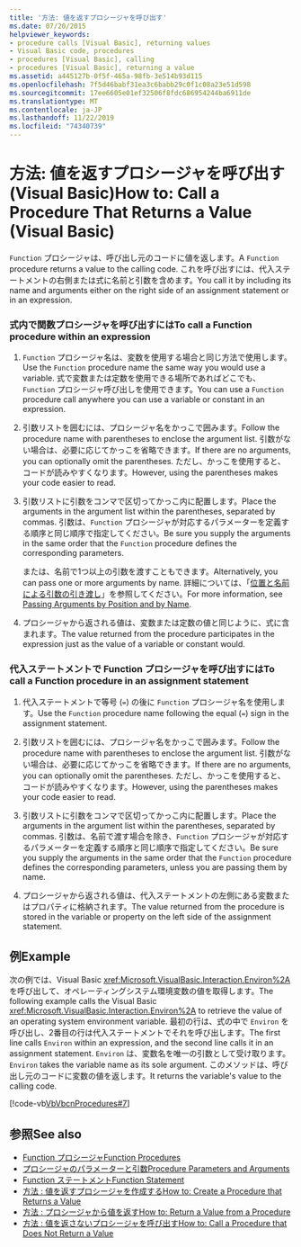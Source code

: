 ```yaml
---
title: '方法: 値を返すプロシージャを呼び出す'
ms.date: 07/20/2015
helpviewer_keywords:
- procedure calls [Visual Basic], returning values
- Visual Basic code, procedures
- procedures [Visual Basic], calling
- procedures [Visual Basic], returning a value
ms.assetid: a445127b-0f5f-465a-98fb-3e514b93d115
ms.openlocfilehash: 7f5d46babf31ea3c6babb29c0f1c08a23e51d598
ms.sourcegitcommit: 17ee6605e01ef32506f8fdc686954244ba6911de
ms.translationtype: MT
ms.contentlocale: ja-JP
ms.lasthandoff: 11/22/2019
ms.locfileid: "74340739"
---
```

# <a name="how-to-call-a-procedure-that-returns-a-value-visual-basic"></a><span data-ttu-id="1f3a5-102">方法: 値を返すプロシージャを呼び出す (Visual Basic)</span><span class="sxs-lookup"><span data-stu-id="1f3a5-102">How to: Call a Procedure That Returns a Value (Visual Basic)</span></span>
<span data-ttu-id="1f3a5-103">`Function` プロシージャは、呼び出し元のコードに値を返します。</span><span class="sxs-lookup"><span data-stu-id="1f3a5-103">A `Function` procedure returns a value to the calling code.</span></span> <span data-ttu-id="1f3a5-104">これを呼び出すには、代入ステートメントの右側または式に名前と引数を含めます。</span><span class="sxs-lookup"><span data-stu-id="1f3a5-104">You call it by including its name and arguments either on the right side of an assignment statement or in an expression.</span></span>  
  
### <a name="to-call-a-function-procedure-within-an-expression"></a><span data-ttu-id="1f3a5-105">式内で関数プロシージャを呼び出すには</span><span class="sxs-lookup"><span data-stu-id="1f3a5-105">To call a Function procedure within an expression</span></span>  
  
1. <span data-ttu-id="1f3a5-106">`Function` プロシージャ名は、変数を使用する場合と同じ方法で使用します。</span><span class="sxs-lookup"><span data-stu-id="1f3a5-106">Use the `Function` procedure name the same way you would use a variable.</span></span> <span data-ttu-id="1f3a5-107">式で変数または定数を使用できる場所であればどこでも、`Function` プロシージャ呼び出しを使用できます。</span><span class="sxs-lookup"><span data-stu-id="1f3a5-107">You can use a `Function` procedure call anywhere you can use a variable or constant in an expression.</span></span>  
  
2. <span data-ttu-id="1f3a5-108">引数リストを囲むには、プロシージャ名をかっこで囲みます。</span><span class="sxs-lookup"><span data-stu-id="1f3a5-108">Follow the procedure name with parentheses to enclose the argument list.</span></span> <span data-ttu-id="1f3a5-109">引数がない場合は、必要に応じてかっこを省略できます。</span><span class="sxs-lookup"><span data-stu-id="1f3a5-109">If there are no arguments, you can optionally omit the parentheses.</span></span> <span data-ttu-id="1f3a5-110">ただし、かっこを使用すると、コードが読みやすくなります。</span><span class="sxs-lookup"><span data-stu-id="1f3a5-110">However, using the parentheses makes your code easier to read.</span></span>  
  
3. <span data-ttu-id="1f3a5-111">引数リストに引数をコンマで区切ってかっこ内に配置します。</span><span class="sxs-lookup"><span data-stu-id="1f3a5-111">Place the arguments in the argument list within the parentheses, separated by commas.</span></span> <span data-ttu-id="1f3a5-112">引数は、`Function` プロシージャが対応するパラメーターを定義する順序と同じ順序で指定してください。</span><span class="sxs-lookup"><span data-stu-id="1f3a5-112">Be sure you supply the arguments in the same order that the `Function` procedure defines the corresponding parameters.</span></span>  
  
     <span data-ttu-id="1f3a5-113">または、名前で1つ以上の引数を渡すこともできます。</span><span class="sxs-lookup"><span data-stu-id="1f3a5-113">Alternatively, you can pass one or more arguments by name.</span></span> <span data-ttu-id="1f3a5-114">詳細については、「[位置と名前による引数の引き渡し](./passing-arguments-by-position-and-by-name.md)」を参照してください。</span><span class="sxs-lookup"><span data-stu-id="1f3a5-114">For more information, see [Passing Arguments by Position and by Name](./passing-arguments-by-position-and-by-name.md).</span></span>  
  
4. <span data-ttu-id="1f3a5-115">プロシージャから返される値は、変数または定数の値と同じように、式に含まれます。</span><span class="sxs-lookup"><span data-stu-id="1f3a5-115">The value returned from the procedure participates in the expression just as the value of a variable or constant would.</span></span>  
  
### <a name="to-call-a-function-procedure-in-an-assignment-statement"></a><span data-ttu-id="1f3a5-116">代入ステートメントで Function プロシージャを呼び出すには</span><span class="sxs-lookup"><span data-stu-id="1f3a5-116">To call a Function procedure in an assignment statement</span></span>  
  
1. <span data-ttu-id="1f3a5-117">代入ステートメントで等号 (`=`) の後に `Function` プロシージャ名を使用します。</span><span class="sxs-lookup"><span data-stu-id="1f3a5-117">Use the `Function` procedure name following the equal (`=`) sign in the assignment statement.</span></span>  
  
2. <span data-ttu-id="1f3a5-118">引数リストを囲むには、プロシージャ名をかっこで囲みます。</span><span class="sxs-lookup"><span data-stu-id="1f3a5-118">Follow the procedure name with parentheses to enclose the argument list.</span></span> <span data-ttu-id="1f3a5-119">引数がない場合は、必要に応じてかっこを省略できます。</span><span class="sxs-lookup"><span data-stu-id="1f3a5-119">If there are no arguments, you can optionally omit the parentheses.</span></span> <span data-ttu-id="1f3a5-120">ただし、かっこを使用すると、コードが読みやすくなります。</span><span class="sxs-lookup"><span data-stu-id="1f3a5-120">However, using the parentheses makes your code easier to read.</span></span>  
  
3. <span data-ttu-id="1f3a5-121">引数リストに引数をコンマで区切ってかっこ内に配置します。</span><span class="sxs-lookup"><span data-stu-id="1f3a5-121">Place the arguments in the argument list within the parentheses, separated by commas.</span></span> <span data-ttu-id="1f3a5-122">引数は、名前で渡す場合を除き、`Function` プロシージャが対応するパラメーターを定義する順序と同じ順序で指定してください。</span><span class="sxs-lookup"><span data-stu-id="1f3a5-122">Be sure you supply the arguments in the same order that the `Function` procedure defines the corresponding parameters, unless you are passing them by name.</span></span>  
  
4. <span data-ttu-id="1f3a5-123">プロシージャから返される値は、代入ステートメントの左側にある変数またはプロパティに格納されます。</span><span class="sxs-lookup"><span data-stu-id="1f3a5-123">The value returned from the procedure is stored in the variable or property on the left side of the assignment statement.</span></span>  
  
## <a name="example"></a><span data-ttu-id="1f3a5-124">例</span><span class="sxs-lookup"><span data-stu-id="1f3a5-124">Example</span></span>  
 <span data-ttu-id="1f3a5-125">次の例では、Visual Basic <xref:Microsoft.VisualBasic.Interaction.Environ%2A> を呼び出して、オペレーティングシステム環境変数の値を取得します。</span><span class="sxs-lookup"><span data-stu-id="1f3a5-125">The following example calls the Visual Basic <xref:Microsoft.VisualBasic.Interaction.Environ%2A> to retrieve the value of an operating system environment variable.</span></span> <span data-ttu-id="1f3a5-126">最初の行は、式の中で `Environ` を呼び出し、2番目の行は代入ステートメントでそれを呼び出します。</span><span class="sxs-lookup"><span data-stu-id="1f3a5-126">The first line calls `Environ` within an expression, and the second line calls it in an assignment statement.</span></span> <span data-ttu-id="1f3a5-127">`Environ` は、変数名を唯一の引数として受け取ります。</span><span class="sxs-lookup"><span data-stu-id="1f3a5-127">`Environ` takes the variable name as its sole argument.</span></span> <span data-ttu-id="1f3a5-128">このメソッドは、呼び出し元のコードに変数の値を返します。</span><span class="sxs-lookup"><span data-stu-id="1f3a5-128">It returns the variable's value to the calling code.</span></span>  
  
 [!code-vb[VbVbcnProcedures#7](~/samples/snippets/visualbasic/VS_Snippets_VBCSharp/VbVbcnProcedures/VB/Class1.vb#7)]  
  
## <a name="see-also"></a><span data-ttu-id="1f3a5-129">参照</span><span class="sxs-lookup"><span data-stu-id="1f3a5-129">See also</span></span>

- [<span data-ttu-id="1f3a5-130">Function プロシージャ</span><span class="sxs-lookup"><span data-stu-id="1f3a5-130">Function Procedures</span></span>](./function-procedures.md)
- [<span data-ttu-id="1f3a5-131">プロシージャのパラメーターと引数</span><span class="sxs-lookup"><span data-stu-id="1f3a5-131">Procedure Parameters and Arguments</span></span>](./procedure-parameters-and-arguments.md)
- [<span data-ttu-id="1f3a5-132">Function ステートメント</span><span class="sxs-lookup"><span data-stu-id="1f3a5-132">Function Statement</span></span>](../../../../visual-basic/language-reference/statements/function-statement.md)
- [<span data-ttu-id="1f3a5-133">方法 : 値を返すプロシージャを作成する</span><span class="sxs-lookup"><span data-stu-id="1f3a5-133">How to: Create a Procedure that Returns a Value</span></span>](./how-to-create-a-procedure-that-returns-a-value.md)
- [<span data-ttu-id="1f3a5-134">方法 : プロシージャから値を返す</span><span class="sxs-lookup"><span data-stu-id="1f3a5-134">How to: Return a Value from a Procedure</span></span>](./how-to-return-a-value-from-a-procedure.md)
- [<span data-ttu-id="1f3a5-135">方法 : 値を返さないプロシージャを呼び出す</span><span class="sxs-lookup"><span data-stu-id="1f3a5-135">How to: Call a Procedure that Does Not Return a Value</span></span>](./how-to-call-a-procedure-that-does-not-return-a-value.md)
